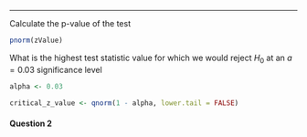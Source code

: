 ***
Calculate the p-value of the test
```r
pnorm(zValue)
```

What is the highest test statistic value for which we would reject $H_0$ at an $a = 0.03$ significance level
```r
alpha <- 0.03

critical_z_value <- qnorm(1 - alpha, lower.tail = FALSE)
```

#### Question 2
